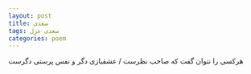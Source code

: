 ```yaml
---
layout: post
title: سعدی
tags: سعدی غزل
categories: poem
---
```


هرکسی را نتوان گفت که صاحب نظرست / عشقبازی دگر و نفس پرستی دگرست
